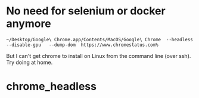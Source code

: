 # No need for selenium or docker anymore

```
~/Desktop/Google\ Chrome.app/Contents/MacOS/Google\ Chrome  --headless --disable-gpu   --dump-dom  https://www.chromestatus.com%
```

But I can't get chrome to install on Linux from the command line (over ssh). Try doing at home.

# chrome_headless

